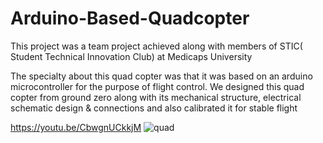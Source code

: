 # Arduino-Based-Quadcopter
This project was a team project achieved along with members of STIC( Student Technical Innovation Club) at Medicaps University

The specialty about this quad copter was that it was based on an arduino microcontroller for the purpose of flight control. We designed this quad copter from ground zero along with its mechanical structure, electrical schematic design & connections and also calibrated it for stable flight

https://youtu.be/CbwgnUCkkjM
![quad](https://user-images.githubusercontent.com/24851079/61590542-943fb700-abd8-11e9-841d-75303fa78cb7.JPG)

